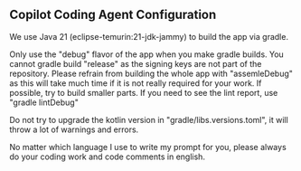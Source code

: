## Copilot Coding Agent Configuration

We use Java 21 (eclipse-temurin:21-jdk-jammy) to build the app via gradle.

Only use the "debug" flavor of the app when you make gradle builds.
You cannot gradle build "release" as the signing keys are not part of the repository.
Please refrain from building the whole app with "assemleDebug" as this will take much time if it is not really required for your work. If possible, try to build smaller parts. If you need to see the lint report, use "gradle lintDebug"

Do not try to upgrade the kotlin version in "gradle/libs.versions.toml", it will throw a lot of warnings and errors.

No matter which language I use to write my prompt for you, please always do your coding work and code comments in english.
